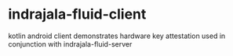 # indrajala-fluid-client

kotlin android client
demonstrates hardware key attestation
used in conjunction with indrajala-fluid-server
